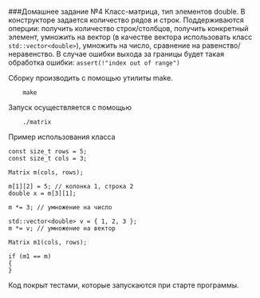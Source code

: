 ###Домашнее задание №4
Класс-матрица, тип элементов double. В конструкторе задается количество рядов и строк. Поддерживаются оперции: получить количество строк/столбцов, получить конкретный элемент, умножить на вектор (в качестве вектора использовать класс ```std::vector<double>```), умножить на число, сравнение на равенство/неравенство. В случае ошибки выхода за границы будет такая обработка ошибки: ```assert(!"index out of range")```

Сборку производить с помощью утилиты make.
```
	make
```
Запуск осуществляется с помощью
```
	./matrix
```
Пример использования класса

```
const size_t rows = 5;
const size_t cols = 3;

Matrix m(cols, rows);

m[1][2] = 5; // колонка 1, строка 2
double x = m[3][1];

m *= 3; // умножение на число

std::vector<double> v = { 1, 2, 3 };
m *= v; // умножение на вектор

Matrix m1(cols, rows);

if (m1 == m)
{
}
```
Код покрыт тестами, которые запускаются при старте программы.



